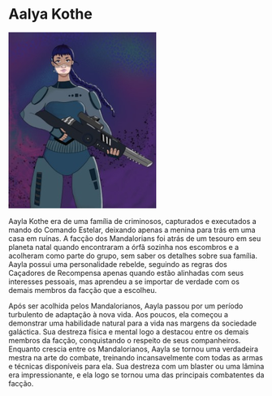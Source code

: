 # Aalya Kothe

![aalya kothe](../assets/aalya.jpg)

Aayla Kothe era de uma família de criminosos, capturados e executados a mando do Comando Estelar, deixando apenas a menina para trás em uma casa em ruínas. A facção dos Mandalorians foi atrás de um tesouro em seu planeta natal quando encontraram a órfã sozinha nos escombros e a acolheram como parte do grupo, sem saber os detalhes sobre sua família. Aayla possui uma personalidade rebelde, seguindo as regras dos Caçadores de Recompensa apenas quando estão alinhadas com seus interesses pessoais, mas aprendeu a se importar de verdade com os demais membros da facção que a escolheu.

Após ser acolhida pelos Mandalorianos, Aayla passou por um período turbulento de adaptação à nova vida. Aos poucos, ela começou a demonstrar uma habilidade natural para a vida nas margens da sociedade galáctica. Sua destreza física e mental logo a destacou entre os demais membros da facção, conquistando o respeito de seus companheiros. Enquanto crescia entre os Mandalorianos, Aayla se tornou uma verdadeira mestra na arte do combate, treinando incansavelmente com todas as armas e técnicas disponíveis para ela. Sua destreza com um blaster ou uma lâmina era impressionante, e ela logo se tornou uma das principais combatentes da facção.